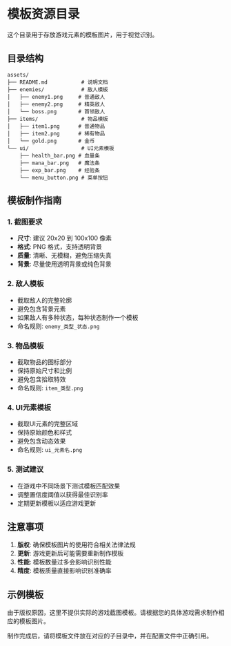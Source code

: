 # 模板资源目录

这个目录用于存放游戏元素的模板图片，用于视觉识别。

## 目录结构

```
assets/
├── README.md           # 说明文档
├── enemies/            # 敌人模板
│   ├── enemy1.png     # 普通敌人
│   ├── enemy2.png     # 精英敌人
│   └── boss.png       # 首领敌人
├── items/              # 物品模板
│   ├── item1.png      # 普通物品
│   ├── item2.png      # 稀有物品
│   └── gold.png       # 金币
└── ui/                 # UI元素模板
    ├── health_bar.png # 血量条
    ├── mana_bar.png   # 魔法条
    ├── exp_bar.png    # 经验条
    └── menu_button.png # 菜单按钮
```

## 模板制作指南

### 1. 截图要求
- **尺寸**: 建议 20x20 到 100x100 像素
- **格式**: PNG 格式，支持透明背景
- **质量**: 清晰、无模糊，避免压缩失真
- **背景**: 尽量使用透明背景或纯色背景

### 2. 敌人模板
- 截取敌人的完整轮廓
- 避免包含背景元素
- 如果敌人有多种状态，每种状态制作一个模板
- 命名规则: `enemy_类型_状态.png`

### 3. 物品模板
- 截取物品的图标部分
- 保持原始尺寸和比例
- 避免包含拾取特效
- 命名规则: `item_类型.png`

### 4. UI元素模板
- 截取UI元素的完整区域
- 保持原始颜色和样式
- 避免包含动态效果
- 命名规则: `ui_元素名.png`

### 5. 测试建议
- 在游戏中不同场景下测试模板匹配效果
- 调整置信度阈值以获得最佳识别率
- 定期更新模板以适应游戏更新

## 注意事项

1. **版权**: 确保模板图片的使用符合相关法律法规
2. **更新**: 游戏更新后可能需要重新制作模板
3. **性能**: 模板数量过多会影响识别性能
4. **精度**: 模板质量直接影响识别准确率

## 示例模板

由于版权原因，这里不提供实际的游戏截图模板。请根据您的具体游戏需求制作相应的模板图片。

制作完成后，请将模板文件放在对应的子目录中，并在配置文件中正确引用。
